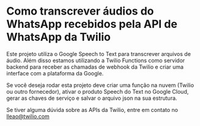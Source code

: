 # Como transcrever áudios do WhatsApp recebidos pela API de WhatsApp da Twilio

Este projeto utiliza o Google Speech to Text para transcrever arquivos de áudio. Além disso estamos utilizando a Twilio Functions como servidor backend para receber as chamadas de webhook da Twilio e criar uma interface com a plataforma da Google.

Se você deseja rodar esta projeto deve criar uma função na nuvem (Twilio ou outro fornecedor), ativar o produto Speech do Text no Google Cloud, gerar as chaves de serviço e salvar o arquivo json na sua estrutura.

Se tiver alguma dúvida sobre as APIs da Twilio, entre em contato no lleao@twilio.com

